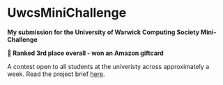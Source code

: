 # UwcsMiniChallenge

**My submission for the University of Warwick Computing Society Mini-Challenge**

**🥉 Ranked 3rd place overall - won an Amazon giftcard**

A contest open to all students at the univeristy across approximately a week. Read the project brief [here](https://github.com/euandalley/UwcsMiniChallenge/files/9954818/mini_problems.pdf).
